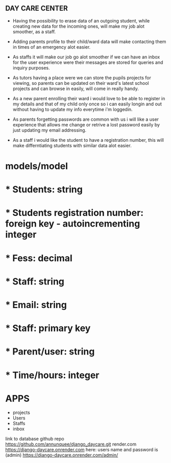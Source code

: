 ## DAY CARE CENTER

* Having the possibility to erase data of an outgoing student, while creating new data for the incoming ones,
will make my job alot smoother, as a staff.

* Adding parents profile to their child/ward data will make contacting them in times of an emergency alot easier.

* As staffs it will make our job go alot smoother if we can have an inbox for the user experience were their
messages are stored for queries and inquiry purposes.

* As tutors having a place were we can store the pupils projects for viewing, so parents can be updated on their ward's latest school projects and can browse in easily, will come in really handy.

* As a new parent enrolling their ward i would love to be able to register in my details and that of my child only once so i can easily longin and out without having to update my info everytime i'm loggedin.

* As parents forgetting passwords are common with us i will like a user experience that allows me change or retrive a lost password easily by just updating my email addressing.

* As a staff i would like the student to have a registration number, this will make differntiating students with
similar data alot easier.

# models/model

# * Students: string
# * Students registration number: foreign key - autoincrementing integer
# * Fess: decimal
# * Staff: string
# * Email: string
# * Staff: primary key
# * Parent/user: string
# * Time/hours: integer

# APPS

* projects
* Users
* Staffs 
* inbox

link to database 
github repo https://github.com/annunquee/django_daycare.git
render.com https://django-daycare.onrender.com
here: users name and password is (admin) https://django-daycare.onrender.com/admin/